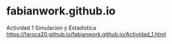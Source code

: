 # fabianwork.github.io
Actividad 1 Simulacion y Estadistica
https://faroca20.github.io/fabianwork.github.io/Actividad_1.html
